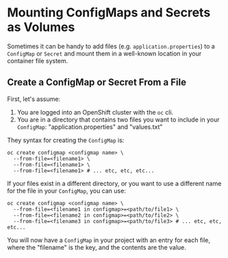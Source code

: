 # Mounting ConfigMaps and Secrets as Volumes

Sometimes it can be handy to add files (e.g. `application.properties`) to a `ConfigMap` or `Secret` and mount them in a well-known location in your container file system.

## Create a ConfigMap or Secret From a File

First, let's assume:
1. You are logged into an OpenShift cluster with the `oc` cli.
2. You are in a directory that contains two files you want to include in your `ConfigMap`: "application.properties" and "values.txt"

They syntax for creating the `ConfigMap` is:

```
oc create configmap <configmap name> \
  --from-file=<filename1> \
  --from-file=<filename1> \
  --from-file=<filename1> # ... etc, etc, etc...
```

If your files exist in a different directory, or you want to use a different name for the file in your `ConfigMap`, you can use:

```
oc create configmap <configmap name> \
  --from-file=<filename1 in configmap>=<path/to/file1> \
  --from-file=<filename2 in configmap>=<path/to/file2> \
  --from-file=<filename3 in configmap>=<path/to/file3> # ... etc, etc, etc...
```

You will now have a `ConfigMap` in your project with an entry for each file, where the "filename" is the key, and the contents are the value.
